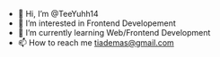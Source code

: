 - 👋 Hi, I’m @TeeYuhh14
- 👀 I’m interested in Frontend Developement
- 🌱 I’m currently learning Web/Frontend Development
- 📫 How to reach me tiademas@gmail.com

<!---
TeeYuhh14/TeeYuhh14 is a ✨ special ✨ repository because its `README.md` (this file) appears on your GitHub profile.
You can click the Preview link to take a look at your changes.
--->
